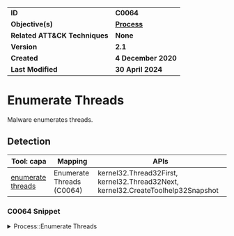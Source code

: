 <table>
<tr>
<td><b>ID</b></td>
<td><b>C0064</b></td>
</tr>
<tr>
<td><b>Objective(s)</b></td>
<td><b><a href="../process">Process</a></b></td>
</tr>
<tr>
<td><b>Related ATT&CK Techniques</b></td>
<td><b>None</b></td>
</tr>
<tr>
<td><b>Version</b></td>
<td><b>2.1</b></td>
</tr>
<tr>
<td><b>Created</b></td>
<td><b>4 December 2020</b></td>
</tr>
<tr>
<td><b>Last Modified</b></td>
<td><b>30 April 2024</b></td>
</tr>
</table>


# Enumerate Threads

Malware enumerates threads. 

## Detection

|Tool: capa|Mapping|APIs|
|---|---|---|
|[enumerate threads](https://github.com/mandiant/capa-rules/blob/master/host-interaction/thread/list/enumerate-threads.yml)|Enumerate Threads (C0064)|kernel32.Thread32First, kernel32.Thread32Next, kernel32.CreateToolhelp32Snapshot|

### C0064 Snippet
<details>
<summary> Process::Enumerate Threads </summary>
SHA256: 3ac8c22eb7c59d35fe49c20f2a0eca06765543dfb15f455a5557af4428066641
Location: 0x180003675
<pre>
lea     rdx, [rsp + 0x48]       ; pointer to THREAD32ENTRY struct
mov     rcx, r15        ; handle to snapshot of system processes
call    qword ptr [->KERNEL32.DLL::Thread32First]      ; Windows API call to retrieve information about the first thread in a snapshot
lea     rdx, [rsp + 0x48]
mov     rcx, r15
call    qword ptr [->KERNEL32.DLL::Thread32Next]       ; takes the same arguments as Thread32First and gets the next thread from the snapshot
</pre>
</details>
